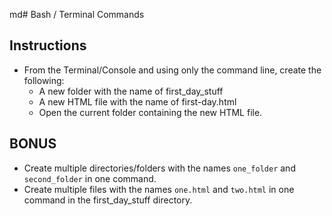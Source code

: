 md# Bash / Terminal Commands

## Instructions

* From the Terminal/Console and using only the command line, create the following:
  * A new folder with the name of first_day_stuff
  * A new HTML file with the name of first-day.html
  * Open the current folder containing the new HTML file.

## BONUS
* Create multiple directories/folders with the names `one_folder` and `second_folder` in one command.
* Create multiple files with the names `one.html` and `two.html` in one command in the first_day_stuff directory.
